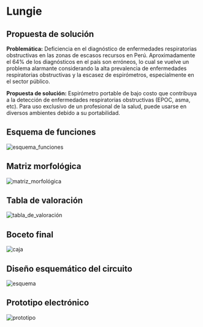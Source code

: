 # Lungie
## Propuesta de solución
**Problemática:** Deficiencia en el diagnóstico de enfermedades respiratorias obstructivas en las zonas de escasos recursos en Perú. Aproximadamente el 64% de los diagnósticos en el país son erróneos, lo cual se vuelve un problema alarmante considerando la alta prevalencia de enfermedades respiratorias obstructivas y la escasez de espirómetros, especialmente en el sector público.

**Propuesta de solución:** Espirómetro portable de bajo costo que contribuya a la detección de enfermedades respiratorias obstructivas (EPOC, asma, etc). Para uso exclusivo de un profesional de la salud, puede usarse en diversos ambientes debido a su portabilidad.
## Esquema de funciones
![esquema_funciones](https://github.com/leomachiavello/FundBio2024-2/blob/main/Im%C3%A1genes/esquema_de_funciones.png?raw=true)
## Matriz morfológica
![matriz_morfológica](https://github.com/leomachiavello/FundBio2024-2/blob/main/Im%C3%A1genes/matriz_5.png?raw=true)
## Tabla de valoración
![tabla_de_valoración](https://github.com/leomachiavello/FundBio2024-2/blob/main/Im%C3%A1genes/tabla_de_valoracion_3.png?raw=true)
## Boceto final
![caja](https://github.com/leomachiavello/FundBio2024-2/blob/main/Im%C3%A1genes/prototipo_caja.jpeg?raw=true)
## Diseño esquemático del circuito
![esquema](https://github.com/leomachiavello/FundBio2024-2/blob/main/Im%C3%A1genes/Schematic_FUNBIO_2024-10-23.png?raw=true)
## Prototipo electrónico
![prototipo](https://github.com/leomachiavello/FundBio2024-2/blob/main/Im%C3%A1genes/circuito.jpeg?raw=true)
